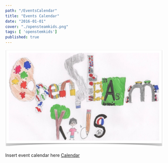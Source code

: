 ```yaml
---
path: "/EventsCalendar"
title: "Events Calendar"
date: "2016-01-01"
cover: "./opensteamkids.png"
tags: [ 'openstemkids']
published: true
---
```

![OpenSTEMKids](./opensteamkids.png)


Insert event calendar here
            [Calendar](https://calendar.google.com/calendar/embed?src=3t2rr6k7t202dbk6nnpoht49eo%40group.calendar.google.com&ctz=Europe%2FDublin)

